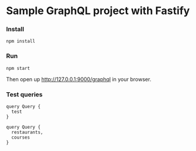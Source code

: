 # Sample GraphQL project with Fastify

### Install
```shell
npm install
```

### Run
```shell
npm start
```

Then open up http://127.0.0.1:9000/graphql in your browser.

### Test queries

```shell
query Query {
  test
}
```

```shell
query Query {
  restaurants,
  courses
}
```
